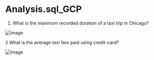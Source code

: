 # Analysis.sql_GCP
1. What is the maximum recorded duration of a taxi trip in Chicago?

![image](https://user-images.githubusercontent.com/100796768/156874561-ceaf06ea-2450-4181-9952-4a941c0d726a.png)

2.What is the average taxi fare paid using credit-card?

![image](https://user-images.githubusercontent.com/100796768/156874641-ad1ec8aa-dcb1-4489-abb4-192b113cf0ce.png)



